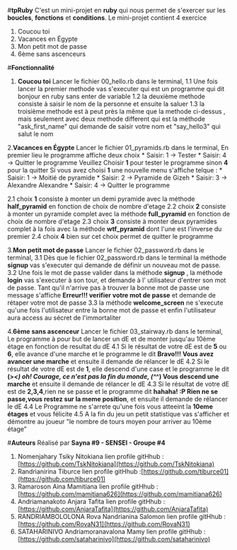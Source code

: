 #**tpRuby**
C'est un mini-projet en **ruby** qui nous permet de s'exercer sur les **boucles**, **fonctions** et **conditions**.
Le mini-projet contient 4 exercice
 1. Coucou toi
 2. Vacances en Égypte
 3. Mon petit mot de passe
 4. 6ème sans ascenceurs

#**Fonctionnalité** 
 1. **Coucou toi**
 Lancer le fichier 00_hello.rb dans le terminal, 
 1.1 Une fois lancer la premier methode vas s'executer qui est un programme qui dit bonjour en ruby sans enter de variable
 1.2 la deuxième methode consiste à saisir le nom de la personne et ensuite la saluer
 1.3 la troisième methode est à peut près la même que la methode ci-dessus , mais seulement avec deux methode different qui est la méthode "ask_first_name" qui demande de saisir votre nom et "say_hello3" qui salut le nom

 2.**Vacances en Égypte**
 Lancer le fichier 01_pyramids.rb dans le terminal, 
 En premier lieu le programme affiche deux choix
 	* Saisir: 1 -> Tester
	* Saisir: 4 -> Quitter le programme
 Veuillez Choisir **1** pour tester le programme sinon **4** pour la quitter
 Si vous avez choisi **1** une nouvelle menu s'affiche telque :
 	* Saisir: 1 -> Moitié de pyramide
    * Saisir: 2 -> Pyramide de Gizeh
    * Saisir: 3 -> Alexandre Alexandre
    * Saisir: 4 -> Quitter le programme

 2.1 choix **1** consiste à monter un demi pyramide avec la méthode **half_pyramid** en fonction de choix de nombre d'etage
 2.2 choix **2** consiste à monter un pyramide complet avec la méthode  **full_pyramid** en fonction de choix de nombre d'etage
 2.3 choix **3** consiste à monter deux pyramides complet à la fois avec la méthode **wtf_pyramid** dont l'une est l'inverse du premier
 2.4 choix **4** bien sur cet choix permet de quitter le programme

 3.**Mon petit mot de passe**
 Lancer le fichier 02_password.rb dans le terminal, 
 3.1 Dès que le fichier 02_password.rb dans le terminal la méthode **signup** vas s'executer qui demande de définir un nouveau mot de passe.
 3.2 Une fois le mot de passe valider dans la méthode **signup** , la méthode **login** vas s'executer à son tour, et demande à l' utilisateur d'entrer son mot de passe. 
 Tant qu'il n'arrive pas à trouver la bonne mot de passe une message s'affiche **Erreur!!! verifier votre mot de passe** et demande de rétaper votre mot de passe
 3.3 la méthode **welcome_screen** ne s'execute qu'une fois l'utilisateur entre la bonne mot de passe et enfin l'utilisateur aura access au sécret de l'immortaliter

 4.**6ème sans ascenceur**
 Lancer le fichier 03_stairway.rb dans le terminal, 
 Le programme à pour but de lancer un dE et de monter jusqu'au 10ème étage en fonction de resultat du dE
 4.1 Si le résultat de votre dE est de  **5** ou **6**, elle avance d'une marche et le programme le dit **Bravo!!! Vous avez avancer une marche** et ensuite il demande de rélancer le dE
 4.2 Si le résultat de votre dE est de **1**, elle descend d'une case et le programme le dit **(>_<) oh! Courage, ce n'est pas la fin du monde,  (^_^) Vous descend une marche** et ensuite il demande de rélancer le dE
 4.3 Si le résultat de votre dE est de **2,3,4**,rien ne se passe et le programme dit **hahaha! :P Rien ne se passe,vous restez sur la meme position**, et ensuite il demande de rélancer le dE
 4.4 Le Programme ne s'arrete qu'une fois vous atteeint la **10eme étages** et vous félicite
 4.5 A la fin du jeu un petit statistique vas s'afficher et démontre au joueur "le nombre de tours moyen pour arriver au 10ème étage"

#**Auteurs**
Réalisé par **Sayna #9 - SENSEI - Groupe #4**

 1. Nomenjahary Tsiky Nitokiana
	 lien profile gitHhub : [https://github.com/TskNitokiana](https://github.com/TskNitokiana)
 2. Randrianirina Tiburce
	 lien profile gitHhub :[https://github.com/tiburce01](https://github.com/tiburce01)	 
 3. Ramaroson Aina Mamitiana
	  lien profile gitHhub : [https://github.com/mamitiana626](https://github.com/mamitiana626)
 4. Andriamanakoto Anjara Tafita
	lien profile gitHhub : [https://github.com/AnjaraTafita](https://github.com/AnjaraTafita)
 5. RANDRIAMBOLOLONA Rova Nandrianina Salomon
	 lien profile gitHhub : [https://github.com/RovaN31](https://github.com/RovaN31)	 
 6. SATAHARINIVO Andriamoranavalona Mamy
	 lien profile gitHhub : [https://github.com/sataharinivo](https://github.com/sataharinivo)